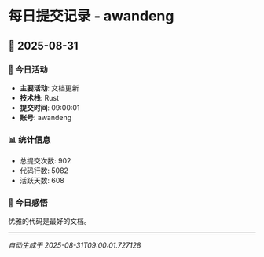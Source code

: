 # 每日提交记录 - awandeng

## 📅 2025-08-31

### 🎯 今日活动
- **主要活动**: 文档更新
- **技术栈**: Rust
- **提交时间**: 09:00:01
- **账号**: awandeng

### 📊 统计信息
- 总提交次数: 902
- 代码行数: 5082
- 活跃天数: 608

### 💭 今日感悟
优雅的代码是最好的文档。

---
*自动生成于 2025-08-31T09:00:01.727128*
